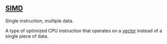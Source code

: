 ## [SIMD](#SIMD)

Single instruction, multiple data.

A type of optimized CPU instruction that operates on  a [vector](#vector) instead of a single piece of data.
